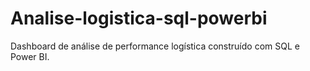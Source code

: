 # Analise-logistica-sql-powerbi
Dashboard de análise de performance logística construído com SQL e Power BI.
